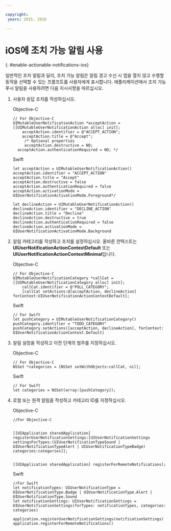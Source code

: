 ```yaml
---

copyright:
 years: 2015, 2016

---
```


# iOS에 조치 가능 알림 사용
{: #enable-actionable-notifications-ios}

일반적인 조치 알림과 달리, 조치 가능 알림은 알림 경고 수신 시 앱을 열지 않고 수행할 동작을 선택할 수 있는 프롬프트를 사용자에게 표시합니다. 애플리케이션에서 조치 가능 푸시 알림을 사용하려면 다음 지시사항을 따르십시오. 

1. 사용자 응답 조치를 작성하십시오. 

	Objective-C

	```
	// For Objective-C
	UIMutableUserNotificationAction *acceptAction = [[UIMutableUserNotificationAction alloc] init];
	    acceptAction.identifier = @"ACCEPT_ACTION";
	    acceptAction.title = @"Accept";
	     /* Optional properties
	     acceptAction.destructive = NO;
	  acceptAction.authenticationRequired = NO; */
	  ```

	Swift

	```
	let acceptAction = UIMutableUserNotificationAction()
	acceptAction.identifier = "ACCEPT_ACTION"
	acceptAction.title = "Accept"
	acceptAction.destructive = false
	acceptAction.authenticationRequired = false
	acceptAction.activationMode = UIUserNotificationActivationMode.Foreground*/
	```
	```
	let declineAction = UIMutableUserNotificationAction()
	declineAction.identifier = "DECLINE_ACTION"
	declineAction.title = "Decline"
	declineAction.destructive = true
	declineAction.authenticationRequired = false
	declineAction.activationMode = UIUserNotificationActivationMode.Background
	```

2. 알림 카테고리를 작성하고 조치를 설정하십시오. 올바른 컨텍스트는 **UIUserNotificationActionContextDefault** 또는 **UIUserNotificationActionContextMinimal**입니다.

	Objective-C

	```
	// For Objective-C
	UIMutableUserNotificationCategory *callCat = [[UIMutableUserNotificationCategory alloc] init];
	    callCat.identifier = @"POLL_CATEGORY";
	    [callCat setActions:@[acceptAction, declineAction] forContext:UIUserNotificationActionContextDefault];
	```    

	Swift

	```
	// For Swift
	let pushCategory = UIMutableUserNotificationCategory()
	pushCategory.identifier = "TODO_CATEGORY"
	pushCategory.setActions([acceptAction, declineAction], forContext: UIUserNotificationActionContext.Default)
	```

1. 알림 설정을 작성하고 이전 단계의 범주를 지정하십시오. 

	Objective-C

	```
	// For Objective-C
	NSSet *categories = [NSSet setWithObjects:callCat, nil];
	```

	Swift

	```
	// For Swift
	let categories = NSSet(array:[pushCategory]);
	```

1. 로컬 또는 원격 알림을 작성하고 카테고리 ID를 지정하십시오. 

	Objective-C

	```
	//For Objective-C


	[[UIApplication sharedApplication] registerUserNotificationSettings:[UIUserNotificationSettings settingsForTypes:(UIUserNotificationTypeSound | UIUserNotificationTypeAlert | UIUserNotificationTypeBadge) categories:categories]];


	[[UIApplication sharedApplication] registerForRemoteNotifications];
	```

	Swift

	```
	//For Swift
	let notificationTypes: UIUserNotificationType = UIUserNotificationType.Badge | UIUserNotificationType.Alert | UIUserNotificationType.Sound
	let notificationSettings: UIUserNotificationSettings = UIUserNotificationSettings(forTypes: notificationTypes, categories: categories)

	application.registerUserNotificationSettings(notificationSettings)
	application.registerForRemoteNotifications()
	```
